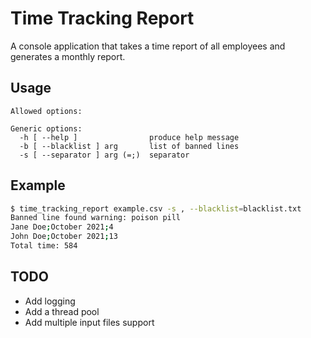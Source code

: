 # Time Tracking Report

A console application that takes a time report of all employees and generates a monthly report.

## Usage

```
Allowed options:

Generic options:
  -h [ --help ]                produce help message
  -b [ --blacklist ] arg       list of banned lines
  -s [ --separator ] arg (=;)  separator
```

## Example

```bash
$ time_tracking_report example.csv -s , --blacklist=blacklist.txt
Banned line found warning: poison pill
Jane Doe;October 2021;4
John Doe;October 2021;13
Total time: 584
```

## TODO

* Add logging
* Add a thread pool
* Add multiple input files support
